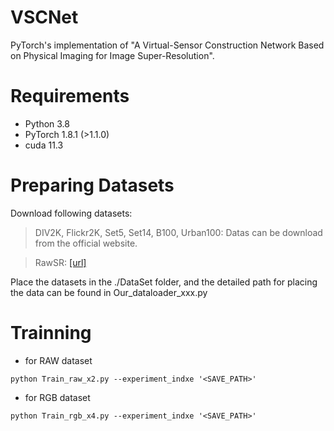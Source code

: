 # VSCNet
PyTorch's implementation of "A Virtual-Sensor Construction Network Based on Physical Imaging for Image Super-Resolution".

# Requirements
+ Python 3.8
+ PyTorch 1.8.1 (>1.1.0)
+ cuda 11.3

# Preparing Datasets
Download following datasets:
> DIV2K, Flickr2K, Set5, Set14, B100, Urban100: Datas can be download from the official website. 

> RawSR: [[url]](https://drive.google.com/file/d/1Ga6KzwOBvWHWNb7Rz-Ir10UlBqbjNY79/view?usp=drive_link)

Place the datasets in the ./DataSet folder, and the detailed path for placing the data can be found in Our_dataloader_xxx.py

# Trainning
+ for RAW dataset

```
python Train_raw_x2.py --experiment_indxe '<SAVE_PATH>'
```

+ for RGB dataset
```
python Train_rgb_x4.py --experiment_indxe '<SAVE_PATH>'
```



